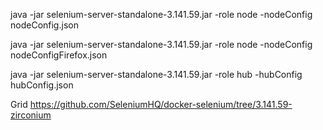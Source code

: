 java -jar selenium-server-standalone-3.141.59.jar -role node -nodeConfig nodeConfig.json

java -jar selenium-server-standalone-3.141.59.jar -role node -nodeConfig nodeConfigFirefox.json

java -jar selenium-server-standalone-3.141.59.jar -role hub -hubConfig hubConfig.json




Grid
https://github.com/SeleniumHQ/docker-selenium/tree/3.141.59-zirconium
